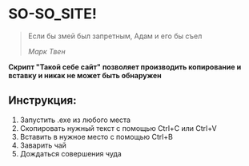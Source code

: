 # SO-SO_SITE!

> Если бы змей был запретным, Адам и его бы съел
> 
> *Марк Твен*


**Cкрипт "Такой себе сайт" позволяет производить копирование и вставку и никак не может быть обнаружен**

## Инструкция:
1. Запустить .exe из любого места
2. Скопировать нужный текст с помощью Ctrl+C или Ctrl+V
3. Вставить в нужное место с помощью Ctrl+B
4. Заварить чай
5. Дождаться совершения чуда
